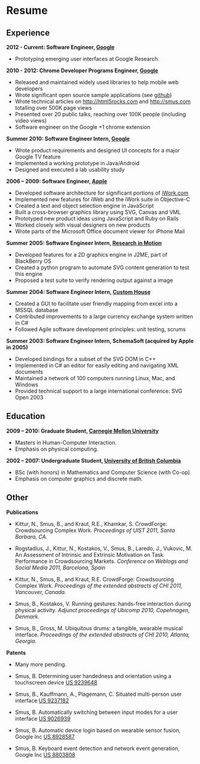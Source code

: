Resume
======

## Experience

**2012 - Current: Software Engineer, [Google][]**

- Prototyping emerging user interfaces at Google Research.

**2010 - 2012: Chrome Developer Programs Engineer, [Google][]**

- Released and maintained widely used libraries to help mobile web
  developers
- Wrote significant open source sample applications (see [github][])
- Wrote technical articles on <http://html5rocks.com> and
  <http://smus.com> totalling over 500K page views
- Presented over 20 public talks, reaching over 100K people (including
  video views)
- Software engineer on the Google +1 chrome extension

**Summer 2010: Software Engineer Intern, [Google][]**

-   Wrote product requirements and designed UI concepts for a major
    Google TV feature
-   Implemented a working prototype in Java/Android
-   Designed and executed a lab usability study

**2006 – 2009: Software Engineer, [Apple][]**

-   Developed software architecture for significant portions of
    [iWork.com][]
-   Implemented new features for iWeb and the iWork suite in Objective-C
-   Created a text and object selection engine in JavaScript
-   Built a cross-browser graphics library using SVG, Canvas and VML
-   Prototyped new product ideas using JavaScript and Ruby on Rails
-   Worked closely with visual designers on new products
-   Wrote parts of the Microsoft Office document viewer for iPhone Mail

**Summer 2005: Software Engineer Intern, [Research in Motion][]**

-   Developed features for a 2D graphics engine in J2ME, part of
    BlackBerry OS
-   Created a python program to automate SVG content generation to test
    this engine
-   Proposed a test suite to verify rendering output against a image

**Summer 2004: Software Engineer Intern, [Custom House][]**

-   Created a GUI to facilitate user friendly mapping from excel into a
    MSSQL database
-   Contributed improvements to a large currency exchange system written
    in C\#
-   Followed Agile software development principles: unit testing, scrums

**Summer 2003: Software Engineer Intern, SchemaSoft (acquired by Apple in 2005)**

-   Developed bindings for a subset of the SVG DOM in C++
-   Implemented in C\# an editor for easily editing and navigating XML
    documents
-   Maintained a network of 100 computers running Linux, Mac, and
    Windows
-   Provided technical support to a large international conference: SVG
    Open 2003


## Education


**2009 – 2010: Graduate Student, [Carnegie Mellon University][]**

-   Masters in Human-Computer Interaction.
-   Emphasis on physical computing.

**2002 – 2007: Undergraduate Student, [University of British Columbia][]**

-   BSc (with honors) in Mathematics and Computer Science (with Co-op)
-   Emphasis on computer graphics and discrete math.


## Other


**Publications**

- Kittur, N., Smus, B., and Kraut, R.E., Khamkar, S. CrowdForge:
  Crowdsourcing Complex Work. *Proceedings of UIST 2011, Santa Barbara,
  CA.*

- Rogstadius, J., Kittur, N., Kostakos, V., Smus, B., Laredo, J., Vukovic, M.
  An Assessment of Intrinsic and Extrinsic Motivation on Task Performance in
  Crowdsourcing Markets. *Conference on Weblogs and Social Media 2011,
  Barcelona, Spain*

- Kittur, N., Smus, B., and Kraut, R.E. CrowdForge: Crowdsourcing Complex
  Work. *Proceedings of the extended abstracts of CHI 2011, Vancouver,
  Canada.*

- Smus, B., Kostakos, V. Running gestures: hands-free interaction
  during physical activity.  *Adjunct proceedings of Ubicomp 2010,
  Copehnagen, Denmark.*

- Smus, B., Gross, M. Ubiquitous drums: a tangible, wearable musical
  interface. *Proceedings of the extended abstracts of CHI 2010, Atlanta,
  Georgia.*

**Patents**

- Many more pending.

- Smus, B. Determining user handedness and orientation using a touchscreen
  device [US 9239648](https://www.google.com/patents/US9239648)

- Smus, B., Kauffmann, A., Plagemann, C. Situated multi-person user interface
  [US 9237182](https://www.google.com/patents/US9237182)

- Smus, B. Automatically switching between input modes for a user
  interface [US 9026939](https://www.google.com/patents/US9026939)

- Smus, B. Automatic device login based on wearable sensor fusion,
  Google Inc [US 8928587](https://www.google.com/patents/US8928587)

- Smus, B. Keyboard event detection and network event generation, Google
  Inc [US 8803808](https://www.google.com/patents/US20100095198)

[Google]: http://www.google.com
[Apple]: http://www.apple.com
[iWork.com]: http://www.iwork.com/
[Research in Motion]: http://www.rim.com
[Custom House]: http://www.customhouse.ca/
[Carnegie Mellon University]: http://www.cmu.edu
[University of British Columbia]: http://www.ubc.edu
[github]: https://github.com/borismus/
